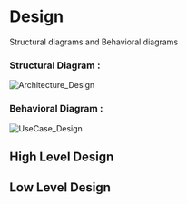 
# Design
Structural diagrams and Behavioral diagrams



### Structural Diagram :
![Architecture_Design](https://github.com/KubasadSumanth/learnDs/blob/main/2_Architecture/Strcture_diagram/Architectural_diagram.png?raw=true)


### Behavioral Diagram :
![UseCase_Design](https://github.com/KubasadSumanth/learnDs/blob/main/2_Architecture/Behavoir_diagram/UseCase.png?raw=true)


## High Level Design
## Low Level Design
